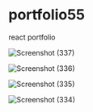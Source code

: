 # portfolio55
react portfolio



![Screenshot (337)](https://user-images.githubusercontent.com/98374162/173132724-c95fac39-2df7-452c-a799-60c3d9d73603.png)

![Screenshot (336)](https://user-images.githubusercontent.com/98374162/173132614-170c7a25-09b6-4017-a1be-6146fa037d6c.png)

![Screenshot (335)](https://user-images.githubusercontent.com/98374162/173132471-686caa9d-5593-4f8a-85de-b9b9032f4196.png)

![Screenshot (334)](https://user-images.githubusercontent.com/98374162/173130732-1abc901b-610a-4280-8701-27d0003d9a4f.png)
